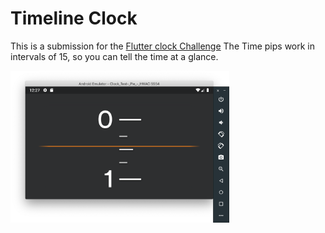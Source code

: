 # Timeline Clock

This is a submission for the [Flutter clock Challenge](www.flutter.dev/clock)
The Time pips work in intervals of 15, so you can tell the time at a glance.

<img src='clock.png' width='350'>

